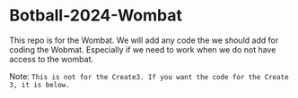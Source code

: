# Botball-2024-Wombat

This repo is for the Wombat. We will add any code the we should add for coding the Wobmat. Especially if we need to work when we do not have access to the wombat.



Note: `This is not for the Create3. If you want the code for the Create 3, it is below.`
